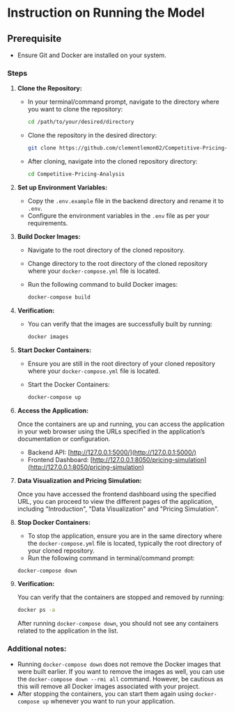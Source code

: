 # Instruction on Running the Model

## Prerequisite
-  Ensure Git and Docker are installed on your system.


### Steps

1. **Clone the Repository:**

   - In your terminal/command prompt, navigate to the directory where you want to clone the repository:

        ```bash
        cd /path/to/your/desired/directory
        ```

   - Clone the repository in the desired directory:

        ```bash
        git clone https://github.com/clementlemon02/Competitive-Pricing-Analysis.git
        ```

   - After cloning, navigate into the cloned repository directory:

        ```bash
        cd Competitive-Pricing-Analysis
        ```

2. **Set up Environment Variables:**

   - Copy the `.env.example` file in the backend directory and rename it to `.env`.
   - Configure the environment variables in the `.env` file as per your requirements.

3. **Build Docker Images:**

   - Navigate to the root directory of the cloned repository.
   - Change directory to the root directory of the cloned repository where your `docker-compose.yml` file is located.
   - Run the following command to build Docker images:

        ```bash
        docker-compose build
        ```

4. **Verification:**

    - You can verify that the images are successfully built by running:

        ```bash
        docker images
        ```

5. **Start Docker Containers:**

   - Ensure you are still in the root directory of your cloned repository where your `docker-compose.yml` file is located.
   - Start the Docker Containers:

        ```bash
        docker-compose up
        ```

6. **Access the Application:**

   Once the containers are up and running, you can access the application in your web browser using the URLs specified in the application’s documentation or configuration.

   - Backend API: [http://127.0.0.1:5000/](http://127.0.0.1:5000/)
   - Frontend Dashboard: [http://127.0.0.1:8050/pricing-simulation](http://127.0.0.1:8050/pricing-simulation)

7. **Data Visualization and Pricing Simulation:**

   Once you have accessed the frontend dashboard using the specified URL, you can proceed to view the different pages of the application, including "Introduction", "Data Visualization" and "Pricing Simulation".

8. **Stop Docker Containers:**

   - To stop the application, ensure you are in the same directory where the `docker-compose.yml` file is located, typically the root directory of your cloned repository.
   - Run the following command in terminal/command prompt:

   ```bash
   docker-compose down
   ```

9. **Verification:**

   You can verify that the containers are stopped and removed by running:

   ```bash
   docker ps -a
   ```

   After running `docker-compose down`, you should not see any containers related to the application in the list.

### Additional notes:

- Running `docker-compose down` does not remove the Docker images that were built earlier. If you want to remove the images as well, you can use the `docker-compose down --rmi all` command. However, be cautious as this will remove all Docker images associated with your project.
- After stopping the containers, you can start them again using `docker-compose up` whenever you want to run your application.
